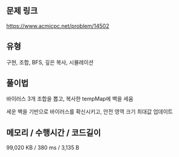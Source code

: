 ## 문제 링크

https://www.acmicpc.net/problem/14502

## 유형

구현, 조합, BFS, 깊은 복사, 시뮬레이션

## 풀이법

바이러스 3개 조합을 뽑고, 복사한 tempMap에 벽을 세움

세운 벽을 기반으로 바이러스를 확신시키고, 안전 영역 크기 최대값 업데이트

## 메모리 / 수행시간 / 코드길이

99,020 KB / 380 ms / 3,135 B
